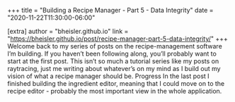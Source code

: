 +++
title = "Building a Recipe Manager - Part 5 - Data Integrity"
date = "2020-11-22T11:30:00-06:00"

[extra]
author = "bheisler.github.io"
link = "https://bheisler.github.io/post/recipe-manager-part-5-data-integrity/"
+++
Welcome back to my series of posts on the recipe-management software I&rsquo;m building. If you haven&rsquo;t been following along, you&rsquo;ll probably want to start at the first post. This isn&rsquo;t so much a tutorial series like my posts on raytracing, just me writing about whatever&rsquo;s on my mind as I build out my vision of what a recipe manager should be.
Progress In the last post I finished building the ingredient editor, meaning that I could move on to the recipe editor - probably the most important view in the whole application.